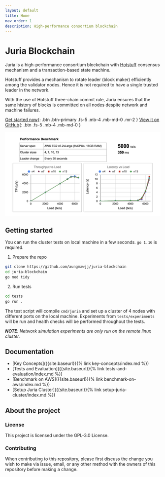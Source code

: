```yaml
---
layout: default
title: Home
nav_order: 1
description: High-performance consortium blockchain
---
```


# Juria Blockchain
Juria is a high-performance consortium blockchain with [Hotstuff](https://arxiv.org/abs/1803.05069) consensus mechanism and a transaction-based state machine.

Hotstuff provides a mechanism to rotate leader (block maker) efficiently among the validator nodes. Hence it is not required to have a single trusted leader in the network.

With the use of Hotstuff three-chain commit rule, Juria ensures that the same history of blocks is committed on all nodes despite network and machine failures.

[Get started now](#getting-started){: .btn .btn-primary .fs-5 .mb-4 .mb-md-0 .mr-2 }
[View it on GitHub](https://github.com/aungmawjj/juria-blockchain){: .btn .fs-5 .mb-4 .mb-md-0 }

![Benchmark](assets/images/benchmark_juria.png)

## Getting started
You can run the cluster tests on local machine in a few seconds.
`go 1.16` is required.

1. Prepare the repo
```sh
git clone https://github.com/aungmawjj/juria-blockchain
cd juria-blockchain
go mod tidy
```

2. Run tests
```sh
cd tests
go run .
```
The test script will compile `cmd/juria` and set up a cluster of 4 nodes with different ports on the local machine.
Experiments from `tests/experiments` will be run and health checks will be performed throughout the tests.

***NOTE**: Network simulation experiments are only run on the remote linux cluster.*

## Documentation
* [Key Concepts]({{site.baseurl}}{% link key-concepts/index.md %})
* [Tests and Evaluation]({{site.baseurl}}{% link tests-and-evaluation/index.md %})
* [Benchmark on AWS]({{site.baseurl}}{% link benchmark-on-aws/index.md %})
* [Setup Juria Cluster]({{site.baseurl}}{% link setup-juria-cluster/index.md %})

## About the project
### License
This project is licensed under the GPL-3.0 License.

### Contributing
When contributing to this repository, please first discuss the change you wish to make via issue, email, or any other method with the owners of this repository before making a change.
